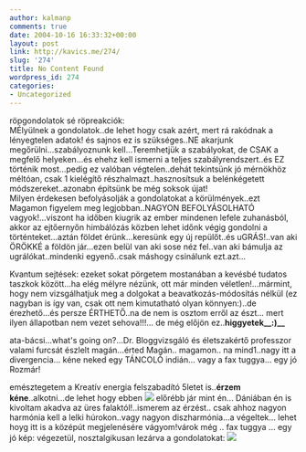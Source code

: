 ```yaml
---
author: kalmanp
comments: true
date: 2004-10-16 16:33:32+00:00
layout: post
link: http://kavics.me/274/
slug: '274'
title: No Content Found
wordpress_id: 274
categories:
- Uncategorized
---
```


röpgondolatok sé röpreakciók:  
MÉlyülnek a gondolatok..de lehet hogy csak azért, mert rá rakódnak a lényegtelen adatok! és sajnos ez is szükséges..NE akarjunk megőrülni...szabályoznunk kell...Teremhetjük a szabályokat, de CSAK a megfelő helyeken...és ehehz kell ismerni a teljes szabályrendszert..és EZ történik most...pedig ez valóban végtelen..dehát tekintsünk jó mérnökhöz méltóan, csak 1 kielégítő részhalmazt..hasznosítsuk a belénkégetett módszereket..azonabn építsünk be még soksok újat!  
Milyen érdekesen befolyásolják a gondolatokat a körülmények..ezt Magamon figyelem meg legjobban..NAGYON BEFOLYÁSOLHATÓ vagyok!...viszont ha időben kiugrik az ember mindenen lefele zuhanásból, akkor az ejtőernyőn himbálózás közben lehet időnk végig gondolni a történteket...aztán földet érünk...keresünk egy új repülőt..és uGRÁS!..van aki ÖRÖKKÉ a földön jár...ezen belül van aki sose néz fel..van aki bámulja az ugrálókat..mindenki egyenő..csak máshogy csinálunk ezt.azt...




Kvantum sejtések: ezeket sokat pörgetem mostanában a kevésbé tudatos taszkok között...ha elég mélyre nézünk, ott már minden véletlen!...mármint, hogy nem vizsgálhatjuk meg a dolgokat a beavatkozás-módosítás nélkül (ez nagyban is így van, csak ott nem kimutatható olyan könnyen:)..de érezhető...és persze ÉRTHETŐ..na de nem is osztom erről az észt... mert ilyen állapotban nem vezet sehova!!!... de még előjön ez..**higgyetek__:)__**




ata-bácsi...what's going on?...Dr. Bloggvizsgáló és életszakértő professzor valami furcsát észlelt magán...érted Magán.. magamon.. na mind1..nagy itt a divergencia... kéne neked egy TÁNCOLÓ indián... vagy a fax tuggya... egy jó Rozmár!




emésztegetem a Kreatív energia felszabadító 5letet is..**érzem kéne**..alkotni...de lehet hogy ebben ![](http://kavics.freeblog.hu/Files/agyklon.JPG) előrébb jár mint én... Dániában én is kivoltam akadva az üres falaktól!..ismerem az érzést.. csak ahhoz nagyon harmónia kell a lelki húrokon..vagy nagyon diszharmónia...a végeltek... lehet hoyg itt is a középút megjelenésére vágyom!várok még .. fax tuggya ... egy jó kép: végezetül, nosztalgikusan lezárva a gondolatokat: ![](http://kavics.freeblog.hu/Files/yoyo.JPG)
